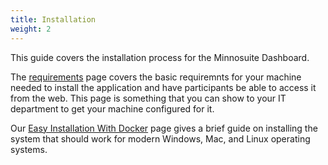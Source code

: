 ```yaml
---
title: Installation
weight: 2
---
```



This guide covers the installation process for the Minnosuite Dashboard.  

The [requirements](/installation/requirements.html) page covers the basic requiremnts for your machine needed to install the application and have participants be able to access it from the web.  This page is something that you can show to your IT department to get your machine configured for it.

Our [Easy Installation With Docker](/installation/basicinstallation.html) page gives a brief guide on installing the system that should work for modern Windows, Mac, and Linux operating systems.
